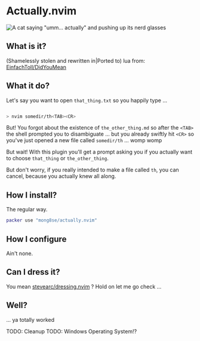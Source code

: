 # Actually.nvim

![A cat saying "umm... actually" and pushing up its nerd glasses](https://media.giphy.com/media/RMwZypp489fuGBI0Ti/giphy.gif)

## What is it?

(Shamelessly stolen and rewritten in|Ported to) lua from:
[EinfachToll/DidYouMean](https://github.com/EinfachToll/DidYouMean)

## What it do?

Let's say you want to open `that_thing.txt` so you happily type ...

```bash

> nvim somedir/th<TAB><CR>

```

But! You forgot about the existence of `the_other_thing.md` so
after the `<TAB>` the shell prompted you to disambiguate ... but you
already swiftly hit `<CR>` so you've just opened a new file
called `somedir/th` ... womp womp

But wait! With this plugin you'll get a prompt asking you if you
actually want to choose `that_thing` or `the_other_thing`.

But don't worry, if you really intended to make a file called `th`,
you can cancel, because you actually knew all along.

## How I install?

The regular way.

```lua
packer use "mong8se/actually.nvim"
```

## How I configure

Ain't none.

## Can I dress it?

You mean
[stevearc/dressing.nvim](https://github.com/stevearc/dressing.nvim) ?
Hold on let me go check ...

## Well?

... ya totally worked

TODO: Cleanup
TODO: Windows Operating System!?
